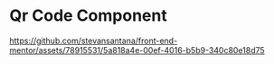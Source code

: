 # Qr Code Component

https://github.com/stevansantana/front-end-mentor/assets/78915531/5a818a4e-00ef-4016-b5b9-340c80e18d75

